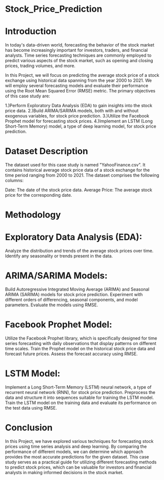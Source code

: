 # Stock_Price_Prediction
# Introduction
In today's data-driven world, forecasting the behavior of the stock market has become increasingly important for investors, traders, and financial analysts. Time series forecasting techniques are commonly employed to predict various aspects of the stock market, such as opening and closing prices, trading volumes, and more.

In this Project, we will focus on predicting the average stock price of a stock exchange using historical data spanning from the year 2000 to 2021. We will employ several forecasting models and evaluate their performance using the Root Mean Squared Error (RMSE) metric. The primary objectives of this case study are:

1.)Perform Exploratory Data Analysis (EDA) to gain insights into the stock price data.
2.)Build ARIMA/SARIMA models, both with and without exogenous variables, for stock price prediction.
3.)Utilize the Facebook Prophet model for forecasting stock prices.
4.)Implement an LSTM (Long Short-Term Memory) model, a type of deep learning model, for stock price prediction.

# Dataset Description
The dataset used for this case study is named "YahooFinance.csv". It contains historical average stock price data of a stock exchange for the time period ranging from 2000 to 2021. The dataset comprises the following columns:

Date: The date of the stock price data.
Average Price: The average stock price for the corresponding date.
# Methodology
# Exploratory Data Analysis (EDA):
Analyze the distribution and trends of the average stock prices over time.
Identify any seasonality or trends present in the data.
# ARIMA/SARIMA Models:
Build Autoregressive Integrated Moving Average (ARIMA) and Seasonal ARIMA (SARIMA) models for stock price prediction.
Experiment with different orders of differencing, seasonal components, and model parameters.
Evaluate the models using RMSE.
# Facebook Prophet Model:
Utilize the Facebook Prophet library, which is specifically designed for time series forecasting with daily observations that display patterns on different time scales.
Train the Prophet model on the historical stock price data and forecast future prices.
Assess the forecast accuracy using RMSE.
# LSTM Model:
Implement a Long Short-Term Memory (LSTM) neural network, a type of recurrent neural network (RNN), for stock price prediction.
Preprocess the data and structure it into sequences suitable for training the LSTM model.
Train the LSTM model on the training data and evaluate its performance on the test data using RMSE.
# Conclusion
In this Project, we have explored various techniques for forecasting stock prices using time series analysis and deep learning. By comparing the performance of different models, we can determine which approach provides the most accurate predictions for the given dataset. This case study serves as a practical guide for utilizing different forecasting methods to predict stock prices, which can be valuable for investors and financial analysts in making informed decisions in the stock market.

